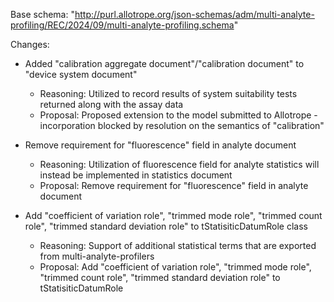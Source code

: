 Base schema: "http://purl.allotrope.org/json-schemas/adm/multi-analyte-profiling/REC/2024/09/multi-analyte-profiling.schema"

Changes:

* Added "calibration aggregate document"/"calibration document" to "device system document"
  * Reasoning: Utilized to record results of system suitability tests returned along with the assay data
  * Proposal: Proposed extension to the model submitted to Allotrope - incorporation blocked by resolution on the semantics of "calibration"


* Remove requirement for "fluorescence" field in analyte document
  * Reasoning: Utilization of fluorescence field for analyte statistics will instead be implemented in statistics document
  * Proposal: Remove requirement for "fluorescence" field in analyte document

  
* Add "coefficient of variation role", "trimmed mode role", "trimmed count role", "trimmed standard deviation role" to tStatisiticDatumRole class
  * Reasoning: Support of additional statistical terms that are exported from multi-analyte-profilers
  * Proposal: Add "coefficient of variation role", "trimmed mode role", "trimmed count role", "trimmed standard deviation role" to tStatisiticDatumRole 